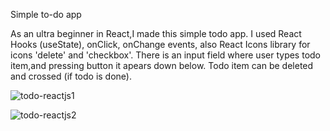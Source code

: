 Simple to-do app

As an ultra beginner in React,I made this simple todo app. I used React Hooks (useState), onClick, onChange events, also React Icons library for icons 'delete' and 'checkbox'. There is an input field where user types todo item,and pressing button it apears down below. Todo item can be deleted and crossed (if todo is done).

![todo-reactjs1](https://user-images.githubusercontent.com/85742865/133167979-c5ff299d-6c40-4934-b1ea-2d4d1e85cf32.png)

![todo-reactjs2](https://user-images.githubusercontent.com/85742865/133167983-84523181-ddd5-4b3e-94cc-5958afd94bb1.png)
